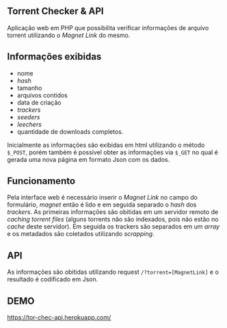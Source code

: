## Torrent Checker & API
Aplicação web em PHP que possibilita verificar informações de arquivo torrent utilizando o *Magnet Link* do mesmo.

## Informações exibidas
- nome
- *hash*
- tamanho
- arquivos contidos
- data de criação
- *trackers*
- *seeders*
- *leechers*
- quantidade de downloads completos.

Inicialmente as informações são exibidas em html utilizando o método `$_POST`, porém também é possível obter as informações via `$_GET` no qual é gerada uma nova página em formato Json com os dados.

## Funcionamento
Pela interface web é necessário inserir o *Magnet Link* no campo do formulário, *magnet* então é lido e em seguida separado o *hash* dos *trackers*. As primeiras informações são obitidas em um servidor remoto de *caching torrent files* (alguns torrents não são indexados, pois não estão no *cache* deste servidor). Em seguida os trackers são separados em um *array* e os metadados são coletados utilizando *scrapping*.

## API
As informações são obitidas utilizando request ```/?torrent=[MagnetLink]``` e o resultado é codificado em Json.

## DEMO
https://tor-chec-api.herokuapp.com/

